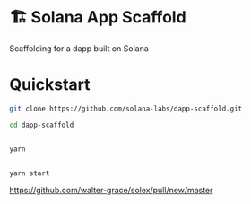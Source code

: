 # 🏗 Solana App Scaffold
Scaffolding for a dapp built on Solana

# Quickstart

```bash
git clone https://github.com/solana-labs/dapp-scaffold.git

cd dapp-scaffold
```

```bash

yarn

```

```bash

yarn start

```
https://github.com/walter-grace/solex/pull/new/master
